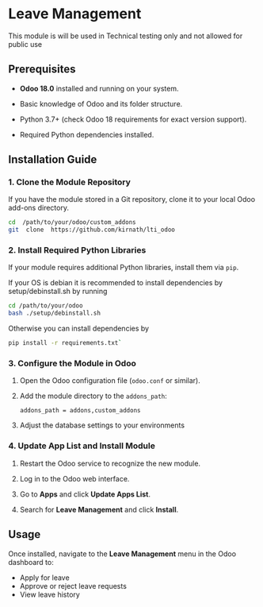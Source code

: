
# Leave Management
  

This module is will be used in Technical testing only and not allowed for public use

  

## Prerequisites

    

  

-  **Odoo 18.0** installed and running on your system.

- Basic knowledge of Odoo and its folder structure.

- Python 3.7+ (check Odoo 18 requirements for exact version support).

- Required Python dependencies installed.

  

## Installation Guide

  

### 1. Clone the Module Repository

  

If you have the module stored in a Git repository, clone it to your local Odoo add-ons directory.

  

```bash
cd  /path/to/your/odoo/custom_addons
git  clone  https://github.com/kirnath/lti_odoo
```
### 2. Install Required Python Libraries

If your module requires additional Python libraries, install them via `pip`.

If your OS is debian it is recommended to install dependencies by setup/debinstall.sh by running
```bash
cd /path/to/your/odoo
bash ./setup/debinstall.sh
```
Otherwise you can install dependencies by
```bash
pip install -r requirements.txt` 
```

### 3. Configure the Module in Odoo

1.  Open the Odoo configuration file (`odoo.conf` or similar).
    
2.  Add the module directory to the `addons_path`:
    
    `addons_path = addons,custom_addons` 

3. Adjust the database settings to your environments

### 4. Update App List and Install Module

1.  Restart the Odoo service to recognize the new module.
    
2.  Log in to the Odoo web interface.
    
3.  Go to **Apps** and click **Update Apps List**.
    
4.  Search for **Leave Management** and click **Install**.
    

## Usage

Once installed, navigate to the **Leave Management** menu in the Odoo dashboard to:

-   Apply for leave
-   Approve or reject leave requests
-   View leave history